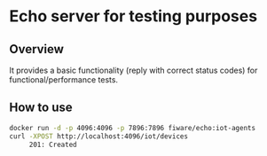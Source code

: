 # Echo server for testing purposes

## Overview

It provides a basic functionality (reply with correct status codes) for functional/performance tests. 
  
## How to use

```bash
docker run -d -p 4096:4096 -p 7896:7896 fiware/echo:iot-agents
curl -XPOST http://localhost:4096/iot/devices
     201: Created
```
